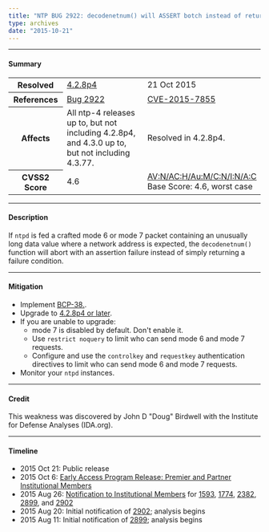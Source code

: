 ```yaml
---
title: "NTP BUG 2922: decodenetnum() will ASSERT botch instead of returning FAIL on some bogus values"
type: archives
date: "2015-10-21"
---
```


* * *

#### Summary

<table>
  <tbody>
	<tr>
		<th><b>Resolved</b></th>
		<td><a href="/support/securitynotice/4_2_8p4-release-announcement/">4.2.8p4</a></td>
		<td>21 Oct 2015</td>
	</tr>
	<tr>
		<th><b>References</b></th>
		<td><a href="https://bugs.ntp.org/show_bug.cgi?id=2922">Bug 2922</a></td>
		<td><a href="https://nvd.nist.gov/vuln/detail/CVE-2015-7855">CVE-2015-7855</a></td>
	</tr>
	<tr>
		<th><b>Affects</b></th>
		<td>All ntp-4 releases up to, but not including 4.2.8p4,<br> and 4.3.0 up to, but not including 4.3.77.</td>
		<td>Resolved in 4.2.8p4.</td>
	</tr>
	<tr>
		<th><b>CVSS2 Score</b></th>
		<td>4.6</td>
		<td><a href="https://nvd.nist.gov/vuln-metrics/cvss/v2-calculator?calculator&version=2.0&vector=(AV:N/AC:H/Au:M/C:N/I:N/A:C)">AV:N/AC:H/Au:M/C:N/I:N/A:C</a></br> Base Score: 4.6, worst case</td>
	</tr>	
  </tbody>	
</table>

* * *
    
#### Description 

If `ntpd` is fed a crafted mode 6 or mode 7 packet containing an unusually long data value where a network address is expected, the `decodenetnum()` function will abort with an assertion failure instead of simply returning a failure condition.

* * *
    
#### Mitigation

* Implement [BCP-38.](http://www.bcp38.info/index.php/Main_Page).
* Upgrade to [4.2.8p4 or later](/downloads/).
* If you are unable to upgrade:
  * mode 7 is disabled by default. Don't enable it.
  * Use `restrict noquery` to limit who can send mode 6 and mode 7 requests.
  * Configure and use the `controlkey` and `requestkey` authentication directives to limit who can send mode 6 and mode 7 requests.
* Monitor your `ntpd` instances. 

* * *

#### Credit

This weakness was discovered by John D "Doug" Birdwell with the Institute for Defense Analyses (IDA.org).

* * *

#### Timeline

* 2015 Oct 21: Public release
* 2015 Oct 6: [Early Access Program Release: Premier and Partner Institutional Members](https://www.nwtime.org/membership/benefits/)
* 2015 Aug 26: [Notification to Institutional Members](https://www.nwtime.org/membership/benefits/) for [1593](https://bugs.ntp.org/show_bug.cgi?id=1593), [1774](https://bugs.ntp.org/show_bug.cgi?id=1774), [2382](https://bugs.ntp.org/show_bug.cgi?id=2382), [2899](/support/securitynotice/ntpbug2899/), and [2902](/support/securitynotice/ntpbug2902/)
* 2015 Aug 20: Initial notification of [2902](/support/securitynotice/ntpbug2902/); analysis begins
* 2015 Aug 11: Initial notification of [2899](/support/securitynotice/ntpbug2899/); analysis begins
